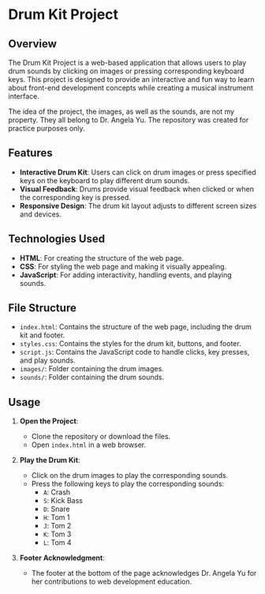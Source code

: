 # Drum Kit Project

## Overview

The Drum Kit Project is a web-based application that allows users to play drum sounds by clicking on images or pressing corresponding keyboard keys. This project is designed to provide an interactive and fun way to learn about front-end development concepts while creating a musical instrument interface.

The idea of the project, the images, as well as the sounds, are not my property. They all belong to Dr. Angela Yu. The repository was created for practice purposes only.

## Features

- **Interactive Drum Kit**: Users can click on drum images or press specified keys on the keyboard to play different drum sounds.
- **Visual Feedback**: Drums provide visual feedback when clicked or when the corresponding key is pressed.
- **Responsive Design**: The drum kit layout adjusts to different screen sizes and devices.

## Technologies Used

- **HTML**: For creating the structure of the web page.
- **CSS**: For styling the web page and making it visually appealing.
- **JavaScript**: For adding interactivity, handling events, and playing sounds.

## File Structure

- `index.html`: Contains the structure of the web page, including the drum kit and footer.
- `styles.css`: Contains the styles for the drum kit, buttons, and footer.
- `script.js`: Contains the JavaScript code to handle clicks, key presses, and play sounds.
- `images/`: Folder containing the drum images.
- `sounds/`: Folder containing the drum sounds.

## Usage

1. **Open the Project**:
   - Clone the repository or download the files.
   - Open `index.html` in a web browser.

2. **Play the Drum Kit**:
   - Click on the drum images to play the corresponding sounds.
   - Press the following keys to play the corresponding sounds:
     - `A`: Crash
     - `S`: Kick Bass
     - `D`: Snare
     - `H`: Tom 1
     - `J`: Tom 2
     - `K`: Tom 3
     - `L`: Tom 4

3. **Footer Acknowledgment**:
   - The footer at the bottom of the page acknowledges Dr. Angela Yu for her contributions to web development education.

